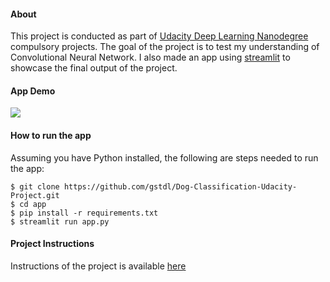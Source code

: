 #### About

This project is conducted as part of [Udacity Deep Learning Nanodegree](https://www.udacity.com/course/deep-learning-nanodegree--nd101) compulsory projects. The goal of the project is to test my understanding of Convolutional Neural Network. I also made an app  using [streamlit](https://www.streamlit.io/) to showcase the final output of the project.

#### App Demo

![](app/demo.gif)

#### How to run the app

Assuming you have Python installed, the following are steps needed to run the app:

```
$ git clone https://github.com/gstdl/Dog-Classification-Udacity-Project.git
$ cd app
$ pip install -r requirements.txt
$ streamlit run app.py
```
#### Project Instructions

Instructions of the project is available [here](Instructions.md)